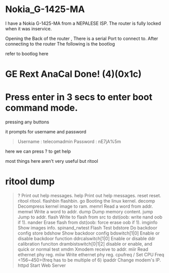 # Nokia_G-1425-MA

I have a Nokia G-1425-MA from a NEPALESE ISP. The router is fully locked when it was inservice.

Opening the Back of the router , There is a serial Port to connect to. After connecting to the router The following is the bootlog

refer to bootlog here

#  GE Rext AnaCal Done! (4)(0x1c)
#  Press enter in 3 secs to enter boot command mode.

pressing any buttons

it prompts for username and password

> Username : telecomadmin
> Password : nE7jA%5m


here we can press ? to get help




most things here aren't very useful but ritool 

# ritool dump

> ?                                   Print out help messages.
> help                                Print out help messages.
> reset                               reset.
> ritool                              ritool.
> flashbin                            flashbin.
> go                                  Booting the linux kernel.
> decomp                              Decompress kernel image to ram.
> memrl <addr>                        Read a word from addr.
> memwl <addr> <value>                Write a word to addr.
> dump <addr> <len>                   Dump memory content.
> jump <addr>                         Jump to addr.
> flash <dst> <src> <len> <oob>       Write to flash from src to dst(oob: write nand oob if 1).
> nander <dst> <len> <oob>            Erase flash from dst(oob: force erase oob if 1).
> imginfo                             Show images info.
> spinand_rwtest                      Flash Test
> bdstore <flash dst> <bin src>       Do backdoor config store
> bdshow                              Show backdoor config
> bdswitch[1|0]                       Enable or disable backdoor function
> ddrcalswitch[1|0]                   Enable or disable ddr calibration funciton
> drambistswitch[0|1|2]               disable or enable, and quick or normal test
> xmdm <addr> <len>                   Xmodem receive to addr.
> miir <phyaddr> <reg>                Read ethernet phy reg.
> miiw <phyaddr> <reg> <value>        Write ethernet phy reg.
> cpufreq <freq num> / <m> <n>        Set CPU Freq <156~450>(freq has to be multiple of 6)
> ipaddr <ip addr>                    Change modem's IP.
> httpd                               Start Web Server


